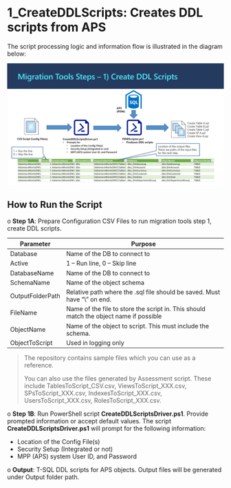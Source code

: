 # 1_CreateDDLScripts: Creates DDL scripts from APS

The script processing logic and information flow is illustrated in the diagram below: 


![Create DDL Scripts Programs](../Images/1_CreateDDLScripts_v2.PNG)

## **How to Run the Script** ##

o  **Step 1A**: Prepare Configuration CSV Files to run migration tools step 1, create DDL scripts.


| **Parameter**    | **Purpose**                                                  |
| ---------------- | ------------------------------------------------------------ |
| Database         | Name of the DB to connect to                                 |
| Active           | 1 – Run  line, 0 – Skip line                                 |
| DatabaseName     | Name of the DB to connect to                                 |
| SchemaName       | Name of the object schema                                    |
| OutputFolderPath | Relative path where the .sql file should be saved. Must have “\” on end. |
| FileName         | Name of the file to store the script in. This should match the object name if  possible |
| ObjectName       | Name of  the object to script. This must include the schema. |
| ObjectToScript   | Used in logging only                                         |

> The repository contains sample files which you can use as a reference.
>
> You can also use the files generated by Assessment script. These include TablesToScript_CSV.csv, ViewsToScript_XXX.csv, SPsToScript_XXX.csv, IndexesToScript_XXX.csv, UsersToScript_XXX.csv, RolesToScript_XXX.csv.

o  **Step 1B**: Run PowerShell script **CreateDDLScriptsDriver.ps1**.
Provide  prompted information or accept default values. The script **CreateDDLScriptsDriver.ps1** will prompt for the following information:

- Location of the Config File(s)
- Security Setup (Integrated or not)
- MPP (APS) system User ID, and Password

o  **Output**: T-SQL DDL scripts for APS objects. Output files will be generated under Output folder path.